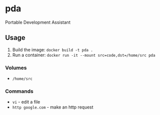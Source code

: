 # pda

Portable Development Assistant

## Usage

1. Build the image: `docker build -t pda .`
1. Run a container: `docker run -it --mount src=code,dst=/home/src pda`

### Volumes

- `/home/src`

### Commands

- `vi` - edit a file
- `http google.com` - make an http request
